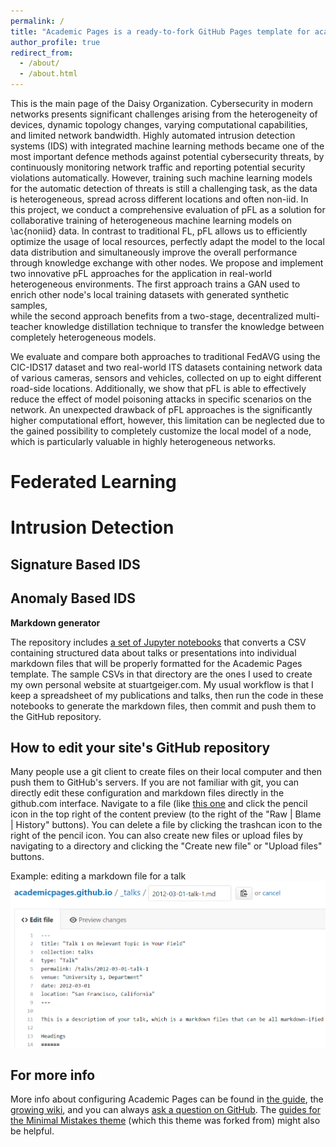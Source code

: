 ```yaml
---
permalink: /
title: "Academic Pages is a ready-to-fork GitHub Pages template for academic personal websites"
author_profile: true
redirect_from: 
  - /about/
  - /about.html
---
```


This is the main page of the Daisy Organization. 
Cybersecurity in modern networks presents significant challenges arising from the heterogeneity of devices, dynamic topology changes, varying computational capabilities, and limited network bandwidth. Highly automated intrusion detection systems (IDS) with integrated machine learning methods became one of the most important defence methods against potential cybersecurity threats, by continuously monitoring network traffic and reporting potential security violations automatically. However, training such machine learning models for the automatic detection of threats is still a challenging task, as the data is heterogeneous, spread across different locations and often non-iid. 
In this project, we conduct a comprehensive evaluation of pFL as a solution for collaborative training of heterogeneous machine learning models on \ac{noniid} data. In contrast to traditional FL, pFL allows us to efficiently optimize the usage of local resources, perfectly adapt the model to the local data distribution and simultaneously improve the overall performance through knowledge exchange with other nodes. We propose and implement two innovative pFL approaches for the application in real-world heterogeneous environments. The first approach trains a GAN used to enrich other node's local training datasets with generated synthetic samples,   
while the second approach benefits from a two-stage, decentralized multi-teacher knowledge distillation technique to transfer the knowledge between completely heterogeneous models. 

 
We evaluate and compare both approaches to traditional FedAVG using the CIC-IDS17 dataset and two real-world ITS datasets containing network data of various cameras, sensors and vehicles, collected on up to eight different road-side locations. 
Additionally, we show that pFL is able to effectively reduce the effect of model poisoning attacks in specific scenarios on the network.
An unexpected drawback of pFL  approaches is the significantly higher computational effort, however, this limitation can be neglected due to the gained possibility to completely customize the local model of a node, which is particularly valuable in  highly heterogeneous networks. 

Federated Learning
======


Intrusion Detection  
======

Signature Based IDS
------


Anomaly Based IDS 
------


**Markdown generator**

The repository includes [a set of Jupyter notebooks](https://github.com/academicpages/academicpages.github.io/tree/master/markdown_generator
) that converts a CSV containing structured data about talks or presentations into individual markdown files that will be properly formatted for the Academic Pages template. The sample CSVs in that directory are the ones I used to create my own personal website at stuartgeiger.com. My usual workflow is that I keep a spreadsheet of my publications and talks, then run the code in these notebooks to generate the markdown files, then commit and push them to the GitHub repository.

How to edit your site's GitHub repository
------
Many people use a git client to create files on their local computer and then push them to GitHub's servers. If you are not familiar with git, you can directly edit these configuration and markdown files directly in the github.com interface. Navigate to a file (like [this one](https://github.com/academicpages/academicpages.github.io/blob/master/_talks/2012-03-01-talk-1.md) and click the pencil icon in the top right of the content preview (to the right of the "Raw | Blame | History" buttons). You can delete a file by clicking the trashcan icon to the right of the pencil icon. You can also create new files or upload files by navigating to a directory and clicking the "Create new file" or "Upload files" buttons. 

Example: editing a markdown file for a talk
![Editing a markdown file for a talk](/images/editing-talk.png)

For more info
------
More info about configuring Academic Pages can be found in [the guide](https://academicpages.github.io/markdown/), the [growing wiki](https://github.com/academicpages/academicpages.github.io/wiki), and you can always [ask a question on GitHub](https://github.com/academicpages/academicpages.github.io/discussions). The [guides for the Minimal Mistakes theme](https://mmistakes.github.io/minimal-mistakes/docs/configuration/) (which this theme was forked from) might also be helpful.
